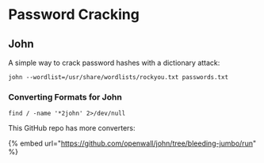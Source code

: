 # Password Cracking

## John

A simple way to crack password hashes with a dictionary attack:

```text
john --wordlist=/usr/share/wordlists/rockyou.txt passwords.txt
```

### Converting Formats for John

```text
find / -name '*2john' 2>/dev/null
```

This GitHub repo has more converters:

{% embed url="https://github.com/openwall/john/tree/bleeding-jumbo/run" %}



 

